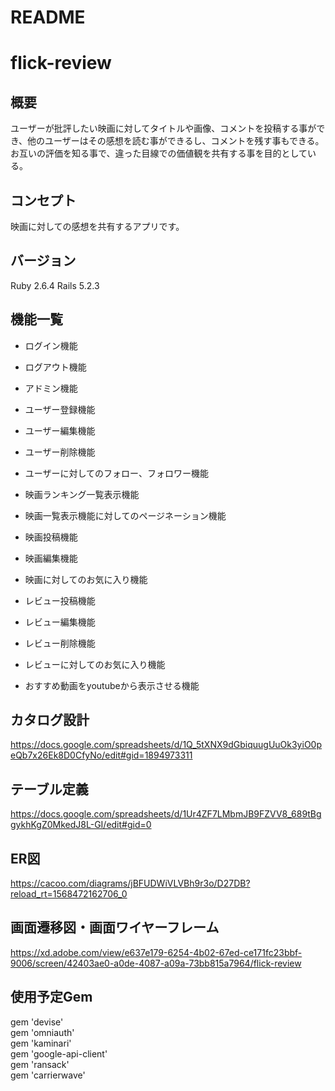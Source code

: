 # README

# flick-review

## 概要
ユーザーが批評したい映画に対してタイトルや画像、コメントを投稿する事ができ、他のユーザーはその感想を読む事ができるし、コメントを残す事もできる。  
お互いの評価を知る事で、違った目線での価値観を共有する事を目的としている。

## コンセプト
映画に対しての感想を共有するアプリです。

## バージョン
Ruby 2.6.4
Rails 5.2.3

## 機能一覧
- ログイン機能
- ログアウト機能
- アドミン機能

- ユーザー登録機能
- ユーザー編集機能
- ユーザー削除機能
- ユーザーに対してのフォロー、フォロワー機能  
 
- 映画ランキング一覧表示機能
- 映画一覧表示機能に対してのページネーション機能
- 映画投稿機能
- 映画編集機能
- 映画に対してのお気に入り機能

- レビュー投稿機能
- レビュー編集機能
- レビュー削除機能
- レビューに対してのお気に入り機能

- おすすめ動画をyoutubeから表示させる機能
## カタログ設計
https://docs.google.com/spreadsheets/d/1Q_5tXNX9dGbiquugUuOk3yiO0peQb7x26Ek8D0CfyNo/edit#gid=1894973311

## テーブル定義
https://docs.google.com/spreadsheets/d/1Ur4ZF7LMbmJB9FZVV8_689tBggykhKgZ0MkedJ8L-GI/edit#gid=0

## ER図
https://cacoo.com/diagrams/jBFUDWiVLVBh9r3o/D27DB?reload_rt=1568472162706_0

## 画面遷移図・画面ワイヤーフレーム
https://xd.adobe.com/view/e637e179-6254-4b02-67ed-ce171fc23bbf-9006/screen/42403ae0-a0de-4087-a09a-73bb815a7964/flick-review

## 使用予定Gem
gem 'devise'  
gem 'omniauth'  
gem 'kaminari'  
gem 'google-api-client'  
gem 'ransack'  
gem 'carrierwave'